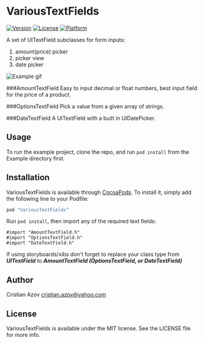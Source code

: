 # VariousTextFields

[![Version](https://img.shields.io/cocoapods/v/VariousTextFields.svg?style=flat)](http://cocoapods.org/pods/VariousTextFields)
[![License](https://img.shields.io/cocoapods/l/VariousTextFields.svg?style=flat)](http://cocoapods.org/pods/VariousTextFields)
[![Platform](https://img.shields.io/cocoapods/p/VariousTextFields.svg?style=flat)](http://cocoapods.org/pods/VariousTextFields)

A set of UITextField subclasses for form inputs:

1. amount(price) picker
2. picker view
3. date picker

![Example gif](Example/VariousTextFields/example.gif)


###AmountTextField
Easy to input decimal or float numbers, best input field for the price of a product.

###OptionsTextField
Pick a value from a given array of strings.

###DateTextField
A UITextField with a built in UIDatePicker.

## Usage

To run the example project, clone the repo, and run `pod install` from the Example directory first.

## Installation

VariousTextFields is available through [CocoaPods](http://cocoapods.org). To install
it, simply add the following line to your Podfile:

```ruby
pod "VariousTextFields"
```

Run `pod install`, then import any of the required text fields:

```
#import "AmountTextField.h"
#import "OptionsTextField.h"
#import "DateTextField.h"
```
If using storyboards/xibs don't forget to replace your class type from ***UITextField*** to ***AmountTextField (OptionsTextField, or  DateTextField)***

## Author

Cristian Azov <cristian.azov@yahoo.com>

## License

VariousTextFields is available under the MIT license. See the LICENSE file for more info.
